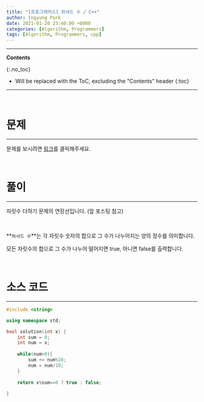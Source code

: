 ```yaml
---
title: "[프로그래머스] 하샤드 수 / C++"
author: Ingyung Park
date: 2021-01-20 23:40:00 +0900
categories: [Algorithm, Programmers]
tags: [Algorithm, Programmers, cpp]
---
```


---
**Contents**

{:.no_toc}

* Will be replaced with the ToC, excluding the "Contents" header
{:toc}
---

<br/>

# **문제**

---



문제를 보시려면 [링크](https://programmers.co.kr/learn/courses/30/lessons/12947)를 클릭해주세요. 

<br/>

# **풀이**

---



자릿수 더하기 문제의 연장선입니다. (앞 포스팅 참고)

<br/>

**`하샤드 수`**는 각 자릿수 숫자의 합으로 그 수가 나누어지는 양의 정수를 의미합니다.

모든 자릿수의 합으로 그 수가 나누어 떨어지면 true, 아니면 false를 출력합니다.

<br/>

# **소스 코드**

---



```c++
#include <string>

using namespace std;

bool solution(int x) {
    int sum = 0;
    int num = x;
    
    while(num>0){
        sum += num%10;
        num = num/10;
    }
    
    return x%sum==0 ? true : false;
    
}
```

<br/>

<br/>